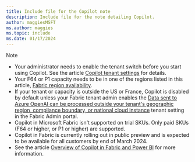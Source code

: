 ```yaml
---
title: Include file for the Copilot note
description: Include file for the note detailing Copilot.
author: maggiesMSFT
ms.author: maggies
ms.topic: include
ms.date: 01/17/2024
---
```


> [!NOTE]
>
> - Your administrator needs to enable the tenant switch before you start using Copilot. See the article [Copilot tenant settings](../admin/service-admin-portal-copilot.md) for details. 
> - Your F64 or P1 capacity needs to be in one of the regions listed in this article, [Fabric region availability](../admin/region-availability.md).
> - If your tenant or capacity is outside the US or France, Copilot is disabled by default unless your Fabric tenant admin enables the [Data sent to Azure OpenAI can be processed outside your tenant's geographic region, compliance boundary, or national cloud instance](/fabric/admin/service-admin-portal-copilot) tenant setting in the Fabric Admin portal.
> - Copilot in Microsoft Fabric isn't supported on trial SKUs. Only paid SKUs (F64 or higher, or P1 or higher) are supported.
> - Copilot in Fabric is currently rolling out in public preview and is expected to be available for all customers by end of March 2024. 
> - See the article [Overview of Copilot in Fabric and Power BI](copilot-fabric-overview.md) for more information.
